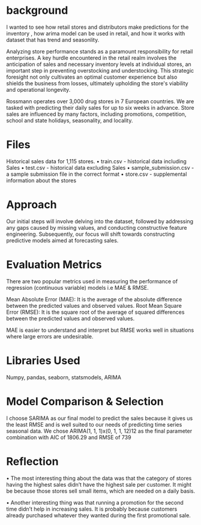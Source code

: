 
# background

I wanted to see how retail stores and distributors make predictions for the inventory , how arima model can be used in retail, and how it works with dataset that has trend and seasonlity. 

Analyzing store performance stands as a paramount responsibility for retail enterprises. A key hurdle encountered in the retail realm involves the anticipation of sales and necessary inventory levels at individual stores, an important step in preventing overstocking and understocking. This strategic foresight not only cultivates an optimal customer experience but also shields the business from losses, ultimately upholding the store's viability and operational longevity.

Rossmann operates over 3,000 drug stores in 7 European countries. We are tasked with predicting their daily sales for up to six weeks in advance. Store sales are influenced by many factors, including promotions, competition, school and state holidays, seasonality, and locality. 


# Files
 Historical sales data for 1,115 stores. 
•	train.csv - historical data including Sales
•	test.csv - historical data excluding Sales
•	sample_submission.csv - a sample submission file in the correct format
•	store.csv - supplemental information about the stores

# Approach
Our initial steps will involve delving into the dataset, followed by addressing any gaps caused by missing values, and conducting constructive feature engineering. Subsequently, our focus will shift towards constructing predictive models aimed at forecasting sales. 

# Evaluation Metrics
There are two popular metrics used in measuring the performance of regression (continuous variable) models i.e MAE & RMSE.

Mean Absolute Error (MAE): It is the average of the absolute difference between the predicted values and observed values.
Root Mean Square Error (RMSE): It is the square root of the average of squared differences between the predicted values and observed values.

MAE is easier to understand and interpret but RMSE works well in situations where large errors are undesirable. 

# Libraries Used
Numpy, pandas, seaborn, statsmodels, ARIMA

# Model Comparison & Selection

I choose SARIMA as our final model to predict the sales because it gives us the least RMSE and is well suited to our needs of predicting time series seasonal data. We chose ARIMA(1, 1, 1)x(0, 1, 1, 12)12 as the final parameter combination with AIC of 1806.29 and RMSE of 739

# Reflection
•	The most interesting thing about the data was that the category of stores having the highest sales didn’t have the highest sale per customer. It might be because those stores sell small items, which are needed on a daily basis.

•	Another interesting thing was that running a promotion for the second time didn’t help in increasing sales. It is probably because customers already purchased whatever they wanted during the first promotional sale.
